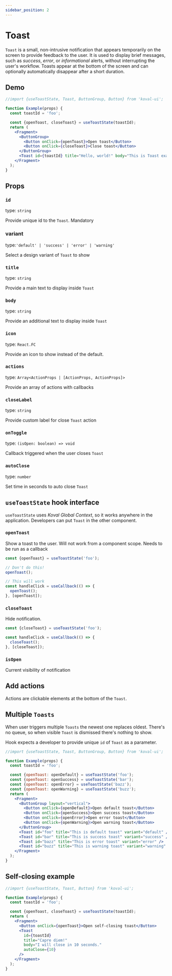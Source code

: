 ```yaml
---
sidebar_position: 2
---
```


# Toast

`Toast` is a small, non-intrusive notification that appears temporarily on the screen to provide feedback to the user. It is used to display brief messages, such as _success_, _error_, or _informational_ alerts, without interrupting the user's workflow. Toasts appear at the bottom of the screen and can optionally automatically disappear after a short duration.

## Demo

```jsx live
//import {useToastState, Toast, ButtonGroup, Button} from 'koval-ui';

function Example(props) {
  const toastId = 'foo';

  const {openToast, closeToast} = useToastState(toastId);
  return (
    <Fragment>
      <ButtonGroup>
        <Button onClick={openToast}>Open toast</Button>
        <Button onClick={closeToast}>Close toast</Button>
      </ButtonGroup>
      <Toast id={toastId} title="Hello, world!" body="This is Toast example." />
    </Fragment>
  );
}
```

## Props

### `id`

type: `string`

Provide unique id to the `Toast`. Mandatory

### variant

type:`'default' | 'success' | 'error' | 'warning'`

Select a design variant of `Toast` to show

### `title`

type: `string`

Provide a main text to display inside `Toast`

### `body`

type: `string`

Provide an additional text to display inside `Toast`

### `icon`

type: `React.FC`

Provide an icon to show instead of the default.

### `actions`

type: `Array<ActionProps | [ActionProps, ActionProps]>`

Provide an array of actions with callbacks

### `closeLabel`

type: `string`

Provide custom label for close `Toast` action

### `onToggle`

type: `(isOpen: boolean) => void`

Callback triggered when the user closes `Toast`

### `autoClose`

type: `number`

Set time in seconds to auto close `Toast`

## `useToastState` hook interface

`useToastState` uses _Koval Global Context_, so it works anywhere in the application. Developers can put `Toast` in the other component.

### `openToast`

Show a toast to the user. Will not work from a component scope. Needs to be run as a callback

```js
const {openToast} = useToastState('foo');

// Don't do this!
openToast();

// This will work
const handleClick = useCallback(() => {
  openToast();
}, [openToast]);
```

### `closeToast`

Hide notification.

```js
const {closeToast} = useToastState('foo');

const handleClick = useCallback(() => {
  closeToast();
}, [closeToast]);
```

### `isOpen`

Current visibility of notification

## Add actions

Actions are clickable elements at the bottom of the `Toast`.

## Multiple `Toasts`

When user triggers multiple `Toasts` the newest one replaces oldest. There's no queue, so when visible `Toast` is dismissed there's nothing to show.

Hook expects a developer to provide unique `id` of `Toast` as a parameter.

```jsx live
//import {useToastState, Toast, ButtonGroup, Button} from 'koval-ui';

function Example(props) {
  const toastId = 'foo';

  const {openToast: openDefault} = useToastState('foo');
  const {openToast: openSuccess} = useToastState('bar');
  const {openToast: openError} = useToastState('bazz');
  const {openToast: openWarning} = useToastState('buzz');
  return (
    <Fragment>
      <ButtonGroup layout="vertical">
        <Button onClick={openDefault}>Open default toast</Button>
        <Button onClick={openSuccess}>Open success toast</Button>
        <Button onClick={openError}>Open error toast</Button>
        <Button onClick={openWarning}>Open warning toast</Button>
      </ButtonGroup>
      <Toast id="foo" title="This is default toast" variant="default" />
      <Toast id="bar" title="This is success toast" variant="success" />
      <Toast id="bazz" title="This is error toast" variant="error" />
      <Toast id="buzz" title="This is warning toast" variant="warning" />
    </Fragment>
  );
}
```

## Self-closing example

```jsx live
//import {useToastState, Toast, Button} from 'koval-ui';

function Example(props) {
  const toastId = 'foo';

  const {openToast, closeToast} = useToastState(toastId);
  return (
    <Fragment>
      <Button onClick={openToast}>Open self-closing toast</Button>
      <Toast
        id={toastId}
        title="Capre diem!"
        body="I will close in 10 seconds."
        autoClose={10}
      />
    </Fragment>
  );
}
```
